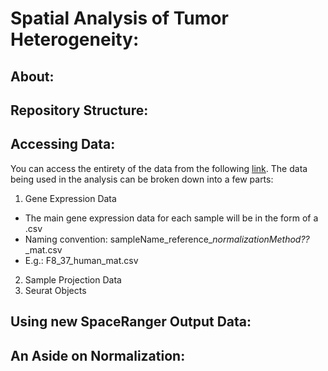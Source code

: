 # Spatial Analysis of Tumor Heterogeneity:

## About:

## Repository Structure:

## Accessing Data:

You can access the entirety of the data from the following [link](https://drive.google.com/drive/folders/1jUthHBPzj2H5JSDWustMxwFJyBpZykMu?usp=sharing). The data being used in the analysis can be broken down into a few parts:

1. Gene Expression Data
  - The main gene expression data for each sample will be in the form of a .csv
  - Naming convention: sampleName_reference_*normalizationMethod??*_mat.csv
  - E.g.: F8_37_human_mat.csv
2. Sample Projection Data
3. Seurat Objects

## Using new SpaceRanger Output Data:

## An Aside on Normalization:
